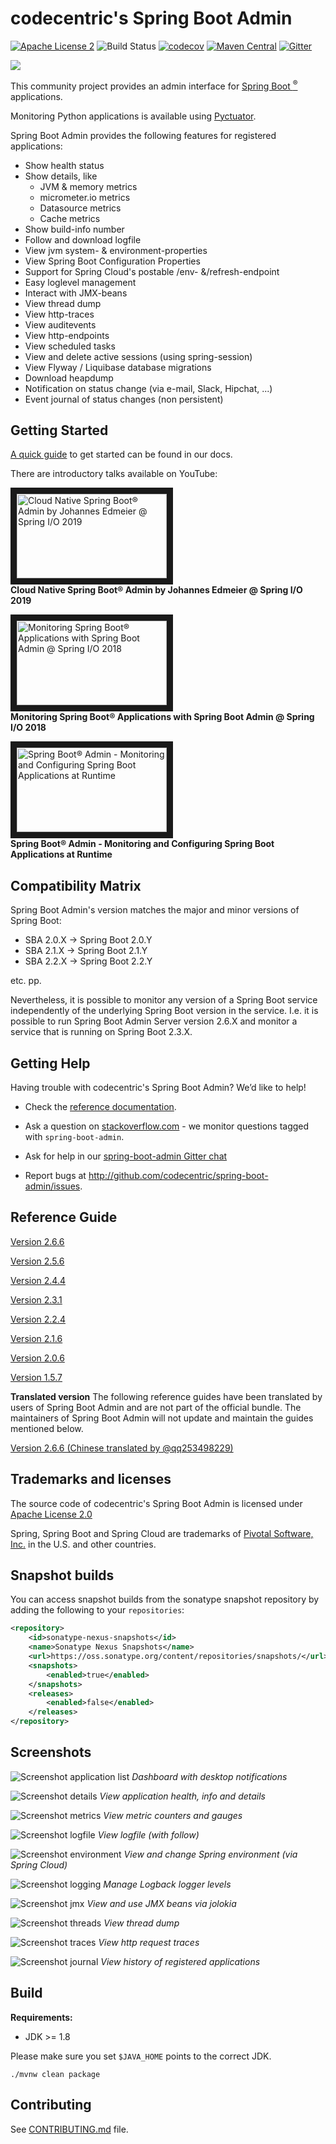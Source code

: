 codecentric's Spring Boot Admin
===============================
[![Apache License 2](https://img.shields.io/badge/license-ASF2-blue.svg)](https://www.apache.org/licenses/LICENSE-2.0.txt)
![Build Status](https://github.com/codecentric/spring-boot-admin/actions/workflows/build-main.yml/badge.svg?branch=master)
[![codecov](https://codecov.io/gh/codecentric/spring-boot-admin/branch/master/graph/badge.svg?token=u5SWsZpj5S)](https://codecov.io/gh/codecentric/spring-boot-admin)
[![Maven Central](https://maven-badges.herokuapp.com/maven-central/de.codecentric/spring-boot-admin/badge.svg)](https://maven-badges.herokuapp.com/maven-central/de.codecentric/spring-boot-admin/)
[![Gitter](https://badges.gitter.im/codecentric/spring-boot-admin.svg)](https://gitter.im/codecentric/spring-boot-admin?utm_source=badge&utm_medium=badge&utm_campaign=pr-badge)

![](./images/logo-spring-boot-admin.png)

This community project provides an admin interface for [Spring Boot <sup>®</sup>](http://projects.spring.io/spring-boot/ "Official Spring-Boot website") applications.

Monitoring Python applications is available using [Pyctuator](https://github.com/SolarEdgeTech/pyctuator).

Spring Boot Admin provides the following features for registered applications:

* Show health status
* Show details, like
  * JVM & memory metrics
  * micrometer.io metrics
  * Datasource metrics
  * Cache metrics
* Show build-info number
* Follow and download logfile
* View jvm system- & environment-properties
* View Spring Boot Configuration Properties
* Support for Spring Cloud's postable /env- &/refresh-endpoint
* Easy loglevel management
* Interact with JMX-beans
* View thread dump
* View http-traces
* View auditevents
* View http-endpoints
* View scheduled tasks
* View and delete active sessions (using spring-session)
* View Flyway / Liquibase database migrations
* Download heapdump
* Notification on status change (via e-mail, Slack, Hipchat, ...)
* Event journal of status changes (non persistent)

## Getting Started

[A quick guide](http://codecentric.github.io/spring-boot-admin/2.5.1/#getting-started) to get started can be found in our docs.

There are introductory talks available on YouTube:

<a href="https://youtu.be/Ql1Gnz4L_-c" target="_blank"><img src="https://i.ytimg.com/vi/Ql1Gnz4L_-c/maxresdefault.jpg"
alt="Cloud Native Spring Boot® Admin by Johannes Edmeier @ Spring I/O 2019" width="240" height="135" border="10" /></a><br>
**Cloud Native Spring Boot® Admin by Johannes Edmeier @ Spring I/O 2019**

<a href="https://youtu.be/__zkypwjSMs" target="_blank"><img src="https://i.ytimg.com/vi/__zkypwjSMs/maxresdefault.jpg"
alt="Monitoring Spring Boot® Applications with Spring Boot Admin @ Spring I/O 2018" width="240" height="135" border="10" /></a><br>
**Monitoring Spring Boot® Applications with Spring Boot Admin @ Spring I/O 2018**

<a href="https://goo.gl/2tRiUi" target="_blank"><img src="https://i.ytimg.com/vi/PWd9Q8_4OFo/maxresdefault.jpg"
alt="Spring Boot® Admin - Monitoring and Configuring Spring Boot Applications at Runtime" width="240" height="135" border="10" /></a><br>
**Spring Boot® Admin - Monitoring and Configuring Spring Boot Applications at Runtime**

## Compatibility Matrix
Spring Boot Admin's version matches the major and minor versions of Spring Boot:
            
 * SBA 2.0.X -> Spring Boot 2.0.Y
 * SBA 2.1.X -> Spring Boot 2.1.Y
 * SBA 2.2.X -> Spring Boot 2.2.Y

etc. pp.

Nevertheless, it is possible to monitor any version of a Spring Boot service independently of the underlying Spring Boot version in the service. 
I.e. it is possible to run Spring Boot Admin Server version 2.6.X and monitor a service that is running on Spring Boot 2.3.X.

## Getting Help

Having trouble with codecentric's Spring Boot Admin? We’d like to help!

 * Check the [reference documentation](http://codecentric.github.io/spring-boot-admin/current/).

 * Ask a question on [stackoverflow.com](http://stackoverflow.com/questions/tagged/spring-boot-admin) - we monitor questions tagged with `spring-boot-admin`.

 * Ask for help in our [spring-boot-admin Gitter chat](https://gitter.im/codecentric/spring-boot-admin)

 * Report bugs at http://github.com/codecentric/spring-boot-admin/issues.

## Reference Guide
[Version 2.6.6](http://codecentric.github.io/spring-boot-admin/2.6.6/)

[Version 2.5.6](http://codecentric.github.io/spring-boot-admin/2.5.6/)

[Version 2.4.4](http://codecentric.github.io/spring-boot-admin/2.4.4/)

[Version 2.3.1](http://codecentric.github.io/spring-boot-admin/2.3.1/)

[Version 2.2.4](http://codecentric.github.io/spring-boot-admin/2.2.4/)

[Version 2.1.6](http://codecentric.github.io/spring-boot-admin/2.1.6/)

[Version 2.0.6](http://codecentric.github.io/spring-boot-admin/2.0.6/)

[Version 1.5.7](http://codecentric.github.io/spring-boot-admin/1.5.7/)

**Translated version**
The following reference guides have been translated by users of Spring Boot Admin and are not part of the official bundle.
The maintainers of Spring Boot Admin will not update and maintain the guides mentioned below.

[Version 2.6.6 (Chinese translated by @qq253498229)](https://consolelog.gitee.io/docs-spring-boot-admin-docs-chinese/)

## Trademarks and licenses
The source code of codecentric's Spring Boot Admin is licensed under [Apache License 2.0](https://www.apache.org/licenses/LICENSE-2.0)

Spring, Spring Boot and Spring Cloud are trademarks of [Pivotal Software, Inc.](https://pivotal.io/) in the U.S. and other countries.

## Snapshot builds
You can access snapshot builds from the sonatype snapshot repository by adding the following to your `repositories`:
```xml
<repository>
	<id>sonatype-nexus-snapshots</id>
	<name>Sonatype Nexus Snapshots</name>
	<url>https://oss.sonatype.org/content/repositories/snapshots/</url>
	<snapshots>
		<enabled>true</enabled>
	</snapshots>
	<releases>
		<enabled>false</enabled>
	</releases>
</repository>
```

## Screenshots

![Screenshot application list](/images/screenshot.png)
*Dashboard with desktop notifications*

![Screenshot details](/images/screenshot-details.png)
*View application health, info and details*

![Screenshot metrics](/images/screenshot-metrics.png)
*View metric counters and gauges*

![Screenshot logfile](/images/screenshot-logfile.png)
*View logfile (with follow)*

![Screenshot environment](/images/screenshot-environment.png)
*View and change Spring environment (via Spring Cloud)*

![Screenshot logging](/images/screenshot-logging.png)
*Manage Logback logger levels*

![Screenshot jmx](/images/screenshot-jmx.png)
*View and use JMX beans via jolokia*

![Screenshot threads](/images/screenshot-threads.png)
*View thread dump*

![Screenshot traces](/images/screenshot-trace.png)
*View http request traces*

![Screenshot journal](/images/screenshot-journal.png)
*View history of registered applications*

## Build
**Requirements:**

* JDK >= 1.8

Please make sure you set `$JAVA_HOME` points to the correct JDK.

```shell
./mvnw clean package
```

## Contributing
See [CONTRIBUTING.md](CONTRIBUTING.md) file.
